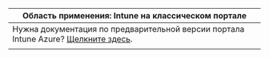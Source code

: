 |Область применения: Intune на классическом портале |
|--|
|Нужна документация по предварительной версии портала Intune Azure? [Щелкните здесь](https://docs.microsoft.com/intune-azure/introduction/what-is-microsoft-intune).|
| |

